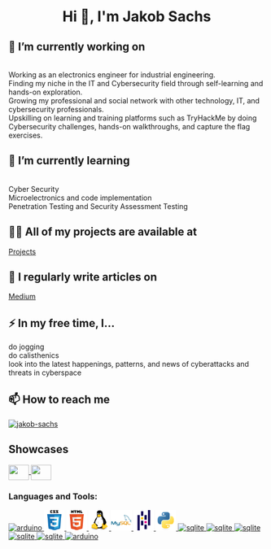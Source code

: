 <h1 align="center">Hi 👋, I'm Jakob Sachs</h1>

<h2>🔭 I’m currently working on</h2> <br>Working as an electronics engineer for industrial engineering.<br>Finding my niche in the IT and Cybersecurity field through self-learning and hands-on exploration.<br>Growing my professional and social network with other technology, IT, and cybersecurity professionals.<br>Upskilling on learning and training platforms such as TryHackMe by doing Cybersecurity challenges, hands-on walkthroughs, and capture the flag exercises.

<h2 >🌱 I’m currently learning</h2> <br>Cyber Security <br>Microelectronics and code implementation <br>Penetration Testing and Security Assessment Testing

<h2 > 👨‍💻 All of my projects are available at</h2><p><a href=”https://github.com/jakob837?tab=projects” rel="nofollow">Projects</a> </p>

<h2 >📝 I regularly write articles on</h2><p><a href=”https://medium.com/@jakobsachs2005/test-d4aac89cda05](https://medium.com/@jakobsachs2005/test-d4aac89cda05”rel="nofollow">Medium</a> </p>

<h2 >⚡ In my free time, I...</h2>do jogging <br>do calisthenics <br>look into the latest happenings, patterns, and news of cyberattacks and threats in cyberspace

<h2 >📫 How to reach me</h2>

<p align="left">
<a href="https://www.linkedin.com/in/jakob-sachs-8a7997220/" target="blank"><img align="center" src="https://raw.githubusercontent.com/rahuldkjain/github-profile-readme-generator/master/src/images/icons/Social/linked-in-alt.svg" alt="jakob-sachs" height="30" width="40" /></a>
</p>



<h2 >Showcases</h2>
<p align="left">
<p>
<a href="https://www.coursera.org/user/de1a479cc52a3d60df17440d8a08edd8" target="blank"><img align="center" src="https://cdn.prod.website-files.com/64747b6996040b5fe401c250/64ad011c332ae9274bb66ac1_Coursera.png" height="30" width="40" />
<a href="https://tryhackme.com/p/jakobsachs" target="blank"><img align="center" src="https://images.crunchbase.com/image/upload/c_pad,h_256,w_256,f_auto,q_auto:eco,dpr_1/vrb9yt0hpbyszpsewjwc" height="30" width="40" />
</a>
<a/>
</p>

<p/>




<a href=””></a>

<h3 align="left">Languages and Tools:</h3>

<p align="left">
<p/>
  
<p align="left"> <a href="https://www.arduino.cc/" target="_blank" rel="noreferrer"> <img src="https://cdn.worldvectorlogo.com/logos/arduino-1.svg" alt="arduino" width="40" height="40"/> </a> 
<a href="https://www.w3schools.com/css/" target="_blank" rel="noreferrer"> <img src="https://raw.githubusercontent.com/devicons/devicon/master/icons/css3/css3-original-wordmark.svg" alt="css3" width="40" height="40"/> </a> 
  <a href="https://www.w3.org/html/" target="_blank" rel="noreferrer"> <img src="https://raw.githubusercontent.com/devicons/devicon/master/icons/html5/html5-original-wordmark.svg" alt="html5" width="40" height="40"/> </a> 
  <a href="https://www.linux.org/" target="_blank" rel="noreferrer"> <img src="https://raw.githubusercontent.com/devicons/devicon/master/icons/linux/linux-original.svg" alt="linux" width="40" height="40"/> </a> 
  <a href="https://www.mysql.com/" target="_blank" rel="noreferrer"> <img src="https://raw.githubusercontent.com/devicons/devicon/master/icons/mysql/mysql-original-wordmark.svg" alt="mysql" width="40" height="40"/> </a> 
  <a href="https://pandas.pydata.org/" target="_blank" rel="noreferrer"> <img src="https://raw.githubusercontent.com/devicons/devicon/2ae2a900d2f041da66e950e4d48052658d850630/icons/pandas/pandas-original.svg" alt="pandas" width="40" height="40"/
  </a> 
  <a href="https://www.python.org" target="_blank" rel="noreferrer"> <img src="https://raw.githubusercontent.com/devicons/devicon/master/icons/python/python-original.svg" alt="python" width="40" height="40"/> </a> 
  <a href="https://www.sqlite.org/" target="_blank" rel="noreferrer"> <img src="https://www.vectorlogo.zone/logos/sqlite/sqlite-icon.svg" alt="sqlite" width="40" height="40"/> </a> 
  <a href="https://www.vmware.com/" target="_blank" rel="noreferrer"> <img src="https://upload.wikimedia.org/wikipedia/commons/9/91/VMware_Workstation_Player_Icon.png" alt="sqlite" width="40" height="40"/> </a> 
  <a href="https://www.jetbrains.com/pycharm/" target="_blank" rel="noreferrer"> <img src="https://upload.wikimedia.org/wikipedia/commons/thumb/1/1d/PyCharm_Icon.svg/1024px-PyCharm_Icon.svg.png" alt="sqlite" width="40" height="40"/> </a> 
  <a href="https://www.netacad.com/courses/packet-tracer" target="_blank" rel="noreferrer"> <img src="https://hurbad.com/wp-content/uploads/2021/12/Cisco-Packet-Tracer.png" alt="sqlite" width="40" height="40"/> </a> 
  <a href="https://jupyter.org/" target="_blank" rel="noreferrer"> <img src="https://jupyter.org/assets/homepage/main-logo.svg" alt="sqlite" width="40" height="40"/> </a> 
  <a href="https://code.visualstudio.com/" target="_blank" rel="noreferrer"> <img src="https://upload.wikimedia.org/wikipedia/commons/9/9a/Visual_Studio_Code_1.35_icon.svg" alt="arduino" width="40" height="40"/> </a> 
</p>

